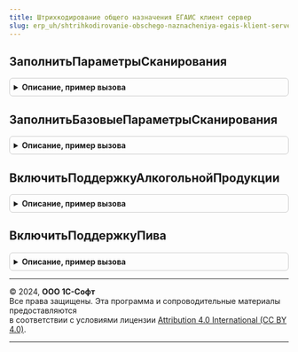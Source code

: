 ```yaml
---
title: Штрихкодирование общего назначения ЕГАИС клиент сервер
slug: erp_uh/shtrihkodirovanie-obschego-naznacheniya-egais-klient-server
---
```



## ЗаполнитьПараметрыСканирования
<details style="margin: 1em 0; padding: 0.5em; border: 1px solid #ccc; border-radius: 6px;">

<summary style="font-weight: bold; cursor: pointer;">Описание, пример вызова</summary>

```bsl

Процедура ЗаполнитьПараметрыСканирования(ПараметрыСканирования, Контекст, ВидПродукции, ФормаВыбора) Экспорт
```

Пример вызова
```bsl
ШтрихкодированиеОбщегоНазначенияЕГАИСКлиентСервер.ЗаполнитьПараметрыСканирования(ПараметрыСканирования, Контекст, ВидПродукции, ФормаВыбора) 
```
</details>

## ЗаполнитьБазовыеПараметрыСканирования
<details style="margin: 1em 0; padding: 0.5em; border: 1px solid #ccc; border-radius: 6px;">

<summary style="font-weight: bold; cursor: pointer;">Описание, пример вызова</summary>

```bsl

//Дополняет свойства параметров сканирования необходимых для работы с алкогольной продукцией.
//
//Параметры:
//   ПараметрыСканирования - (См. ШтрихкодированиеОбщегоНазначенияИСКлиент.ПараметрыСканирования).
//   Контекст - Произвольный - источник данных,
//   ФормаВыбора - Неопределено, ФормаКлиентскогоПриложения - альтернативный источник данных.
//
Процедура ЗаполнитьБазовыеПараметрыСканирования(ПараметрыСканирования, Контекст, ФормаВыбора = Неопределено) Экспорт
```

Пример вызова
```bsl
ШтрихкодированиеОбщегоНазначенияЕГАИСКлиентСервер.ЗаполнитьБазовыеПараметрыСканирования(ПараметрыСканирования, Контекст, ФормаВыбора);
```
</details>

## ВключитьПоддержкуАлкогольнойПродукции
<details style="margin: 1em 0; padding: 0.5em; border: 1px solid #ccc; border-radius: 6px;">

<summary style="font-weight: bold; cursor: pointer;">Описание, пример вызова</summary>

```bsl

//Дополняет свойства параметров сканирования необходимых для работы с алкогольной продукцией.
//
//Параметры:
//   ПараметрыСканирования - (См. ШтрихкодированиеОбщегоНазначенияИСКлиент.ПараметрыСканирования).
//   ВидПродукции - ПеречислениеСсылка.ВидыПродукцииИС - добавляемый вид продукции,
//                - Неопределено - добавить все доступные для обработки виды продукции.
//
//Возвращаемое значение:
//   Булево - параметры сканирования успешно дополнены
//
Функция ВключитьПоддержкуАлкогольнойПродукции(ПараметрыСканирования, ВидПродукции = Неопределено) Экспорт
```

Пример вызова
```bsl
Результат = ШтрихкодированиеОбщегоНазначенияЕГАИСКлиентСервер.ВключитьПоддержкуАлкогольнойПродукции(ПараметрыСканирования, ВидПродукции);
```
</details>

## ВключитьПоддержкуПива
<details style="margin: 1em 0; padding: 0.5em; border: 1px solid #ccc; border-radius: 6px;">

<summary style="font-weight: bold; cursor: pointer;">Описание, пример вызова</summary>

```bsl

// Дополняет свойства параметров сканирования необходимых для работы с кодами ИСМП средствами ЕГАИС.
//   Может использоваться для прикладных форм расширяющих функциональность ЕГАИС.
//   Подразумевается что поддержка алкогольной продукции включена.
//
//Параметры:
//   ПараметрыСканирования - (См. ШтрихкодированиеОбщегоНазначенияИСКлиент.ПараметрыСканирования).
//
Процедура ВключитьПоддержкуПива(ПараметрыСканирования) Экспорт
```

Пример вызова
```bsl
ШтрихкодированиеОбщегоНазначенияЕГАИСКлиентСервер.ВключитьПоддержкуПива(ПараметрыСканирования) 
```
</details>

---

© 2024, **ООО 1С-Софт**  
Все права защищены. Эта программа и сопроводительные материалы предоставляются  
в соответствии с условиями лицензии [Attribution 4.0 International (CC BY 4.0)](https://creativecommons.org/licenses/by/4.0/legalcode).

---
